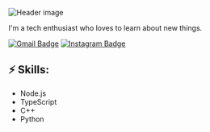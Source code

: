 ![Header image](https://telegra.ph/file/5155c6ded74bcf57aa747.jpg)

I'm a tech enthusiast who loves to learn about new things.

[![Gmail Badge](https://img.shields.io/badge/-Gmail-d14836?style=flat-square&logo=Gmail&logoColor=white&link=mailto:mail@ggggaggggagggg@gmail.com)](mailto:mail@ggggaggggagggg@gmail.com)
[![Instagram Badge](https://img.shields.io/badge/-Instagram-e4405f?style=flat-square&logo=Instagram&logoColor=white&link=https://www.instagram.com/vatsonio/)](https://www.instagram.com/vatsonio/)

## ⚡ Skills:
- Node.js
- TypeScript
- C++
- Python

